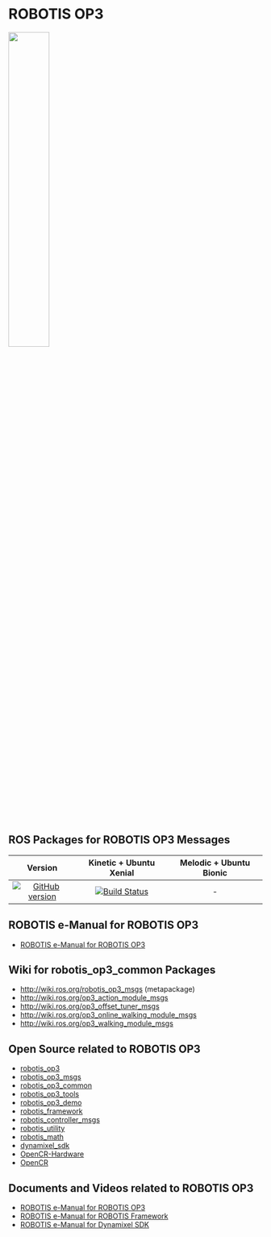 # ROBOTIS OP3
<img src="https://github.com/ROBOTIS-GIT/emanual/blob/master/assets/images/platform/op3/default_op3.jpg" width="40%" />  

## ROS Packages for ROBOTIS OP3 Messages
|Version|Kinetic + Ubuntu Xenial|Melodic + Ubuntu Bionic|
|:---:|:---:|:---:|
|[![GitHub version](https://badge.fury.io/gh/ROBOTIS-GIT%2FROBOTIS-OP3-msgs.svg)](https://badge.fury.io/gh/ROBOTIS-GIT%2FROBOTIS-OP3-msgs)|[![Build Status](https://travis-ci.org/ROBOTIS-GIT/ROBOTIS-OP3-msgs.svg?branch=kinetic-devel)](https://travis-ci.org/ROBOTIS-GIT/ROBOTIS-OP3-msgs)|-|

## ROBOTIS e-Manual for ROBOTIS OP3
- [ROBOTIS e-Manual for ROBOTIS OP3](http://emanual.robotis.com/docs/en/platform/op3/introduction/)

## Wiki for robotis_op3_common Packages
- http://wiki.ros.org/robotis_op3_msgs (metapackage)
- http://wiki.ros.org/op3_action_module_msgs
- http://wiki.ros.org/op3_offset_tuner_msgs
- http://wiki.ros.org/op3_online_walking_module_msgs
- http://wiki.ros.org/op3_walking_module_msgs

## Open Source related to ROBOTIS OP3
- [robotis_op3](https://github.com/ROBOTIS-GIT/ROBOTIS-OP3)
- [robotis_op3_msgs](https://github.com/ROBOTIS-GIT/ROBOTIS-OP3-msgs)
- [robotis_op3_common](https://github.com/ROBOTIS-GIT/ROBOTIS-OP3-Common)
- [robotis_op3_tools](https://github.com/ROBOTIS-GIT/ROBOTIS-OP3-Tools)
- [robotis_op3_demo](https://github.com/ROBOTIS-GIT/ROBOTIS-OP3-Demo)
- [robotis_framework](https://github.com/ROBOTIS-GIT/ROBOTIS-Framework)
- [robotis_controller_msgs](https://github.com/ROBOTIS-GIT/ROBOTIS-Framework-msgs)
- [robotis_utility](https://github.com/ROBOTIS-GIT/ROBOTIS-Utility)
- [robotis_math](https://github.com/ROBOTIS-GIT/ROBOTIS-Math)
- [dynamixel_sdk](https://github.com/ROBOTIS-GIT/DynamixelSDK)
- [OpenCR-Hardware](https://github.com/ROBOTIS-GIT/OpenCR-Hardware)
- [OpenCR](https://github.com/ROBOTIS-GIT/OpenCR)

## Documents and Videos related to ROBOTIS OP3
- [ROBOTIS e-Manual for ROBOTIS OP3](http://emanual.robotis.com/docs/en/platform/op3/introduction/)
- [ROBOTIS e-Manual for ROBOTIS Framework](http://emanual.robotis.com/docs/en/software/robotis_framework_packages/)
- [ROBOTIS e-Manual for Dynamixel SDK](http://emanual.robotis.com/docs/en/software/dynamixel/dynamixel_sdk/overview/)
